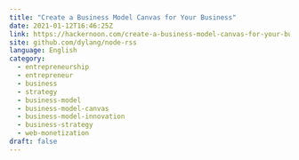 ```yaml
---
title: "Create a Business Model Canvas for Your Business"
date: 2021-01-12T16:46:25Z
link: https://hackernoon.com/create-a-business-model-canvas-for-your-business-qi283186?source=rss&utm_medium=RSS&utm_source=news.12bit.vn
site: github.com/dylang/node-rss
language: English
category:
  - entrepreneurship
  - entrepreneur
  - business
  - strategy
  - business-model
  - business-model-canvas
  - business-model-innovation
  - business-strategy
  - web-monetization
draft: false
---
```


